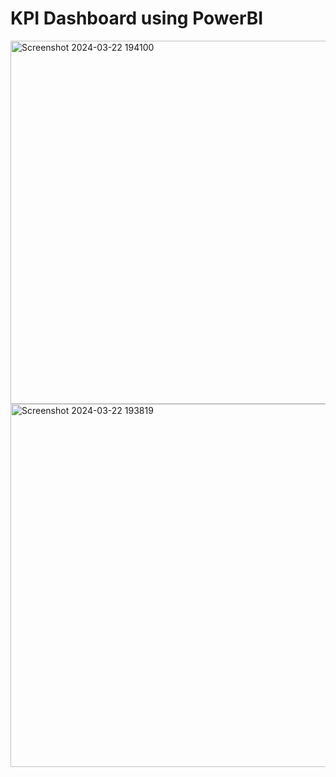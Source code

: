# KPI Dashboard using PowerBI

<img width="581" alt="Screenshot 2024-03-22 194100" src="https://github.com/rovinluan/PowerBI/assets/164318248/1cbb05fd-ca66-4240-93bb-d85a0cdd257c">

<img width="581" alt="Screenshot 2024-03-22 193819" src="https://github.com/rovinluan/PowerBI/assets/164318248/6732eabf-314c-46f0-ac3f-b98dbfd46980">


